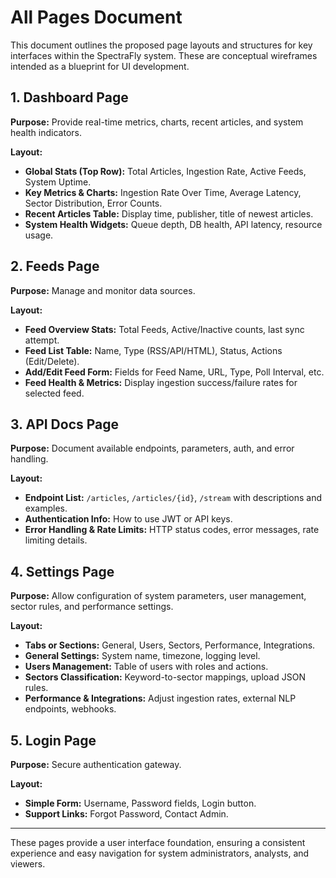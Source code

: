 # All Pages Document

This document outlines the proposed page layouts and structures for key interfaces within the SpectraFly system. These are conceptual wireframes intended as a blueprint for UI development.

## 1. Dashboard Page

**Purpose:** Provide real-time metrics, charts, recent articles, and system health indicators.

**Layout:**

- **Global Stats (Top Row):** Total Articles, Ingestion Rate, Active Feeds, System Uptime.
- **Key Metrics & Charts:** Ingestion Rate Over Time, Average Latency, Sector Distribution, Error Counts.
- **Recent Articles Table:** Display time, publisher, title of newest articles.
- **System Health Widgets:** Queue depth, DB health, API latency, resource usage.

## 2. Feeds Page

**Purpose:** Manage and monitor data sources.

**Layout:**

- **Feed Overview Stats:** Total Feeds, Active/Inactive counts, last sync attempt.
- **Feed List Table:** Name, Type (RSS/API/HTML), Status, Actions (Edit/Delete).
- **Add/Edit Feed Form:** Fields for Feed Name, URL, Type, Poll Interval, etc.
- **Feed Health & Metrics:** Display ingestion success/failure rates for selected feed.

## 3. API Docs Page

**Purpose:** Document available endpoints, parameters, auth, and error handling.

**Layout:**

- **Endpoint List:** `/articles`, `/articles/{id}`, `/stream` with descriptions and examples.
- **Authentication Info:** How to use JWT or API keys.
- **Error Handling & Rate Limits:** HTTP status codes, error messages, rate limiting details.

## 4. Settings Page

**Purpose:** Allow configuration of system parameters, user management, sector rules, and performance settings.

**Layout:**

- **Tabs or Sections:** General, Users, Sectors, Performance, Integrations.
- **General Settings:** System name, timezone, logging level.
- **Users Management:** Table of users with roles and actions.
- **Sectors Classification:** Keyword-to-sector mappings, upload JSON rules.
- **Performance & Integrations:** Adjust ingestion rates, external NLP endpoints, webhooks.

## 5. Login Page

**Purpose:** Secure authentication gateway.

**Layout:**

- **Simple Form:** Username, Password fields, Login button.
- **Support Links:** Forgot Password, Contact Admin.

---

These pages provide a user interface foundation, ensuring a consistent experience and easy navigation for system administrators, analysts, and viewers.
